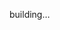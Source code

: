 building…

<!-- ##{"script":"<script id="_wau25o">var _wau = _wau || []; _wau.push(["dynamic", "gynmxiy4vl", "25o", "c4302bffffff", "small"]);</script><script async src="//waust.at/d.js"></script>"}## -->